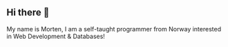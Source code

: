 ## Hi there 👋

My name is Morten, I am a self-taught programmer from Norway interested in Web Development & Databases!

<!--
- 🔭 I’m currently working on ...
- 🌱 I’m currently learning ...
- 👯 I’m looking to collaborate on ...
-->

<!--
**mortencode/mortencode** is a ✨ _special_ ✨ repository because its `README.md` (this file) appears on your GitHub profile.

Here are some ideas to get you started:

- 🔭 I’m currently working on ...
- 🌱 I’m currently learning ...
- 👯 I’m looking to collaborate on ...
- 🤔 I’m looking for help with ...
- 💬 Ask me about ...
- 📫 How to reach me: ...
- 😄 Pronouns: ...
- ⚡ Fun fact: ...
-->
